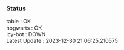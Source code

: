 ### Status


table : OK  
hogwarts : OK  
icy-bot : DOWN  
Latest Update : 2023-12-30 21:06:25.210575
